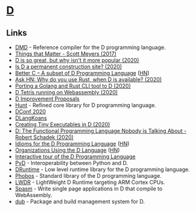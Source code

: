 # [D](https://dlang.org)

## Links

- [DMD](https://github.com/dlang/dmd) - Reference compiler for the D programming language.
- [Things that Matter - Scott Meyers (2017)](https://www.youtube.com/watch?v=RT46MpK39rQ)
- [D is so great, but why isn't it more popular (2020)](https://www.reddit.com/r/d_language/comments/esp6vu/d_is_so_great_but_why_isnt_it_more_popular/)
- [Is D a permanent construction site? (2020)](https://www.reddit.com/r/d_language/comments/elqrtd/is_d_a_permanent_construction_site/)
- [Better C – A subset of D Programming Language](https://dlang.org/spec/betterc.html) ([HN](https://news.ycombinator.com/item?id=23005297))
- [Ask HN: Why do you use Rust, when D is available? (2020)](https://news.ycombinator.com/item?id=23494490)
- [Porting a Golang and Rust CLI tool to D (2020)](https://pingfrommorocco.blogspot.com/2020/08/porting-golang-and-rust-cli-tool-to-d.html)
- [D Tetris running on Webassembly (2020)](http://dpldocs.info/this-week-in-d/Blog.Posted_2020_08_10.html)
- [D Improvement Proposals](https://github.com/dlang/DIPs)
- [Hunt](https://github.com/huntlabs/hunt) - Refined core library for D programming language.
- [DConf 2020](https://dconf.org/2020/online/index.html)
- [DLangKoans](https://github.com/ilmanzo/DLangKoans)
- [Creating Tiny Executables in D (2020)](https://abqexpert.com/2020/11/16/creating-tiny-executables-in-d/)
- [D: The Functional Programming Language Nobody is Talking About - Robert Schadek (2020)](https://www.youtube.com/watch?v=MgcYKqiEpqQ)
- [Idioms for the D Programming Language](https://p0nce.github.io/d-idioms/) ([HN](https://news.ycombinator.com/item?id=26105564))
- [Organizations Using the D Language](https://dlang.org/orgs-using-d.html) ([HN](https://news.ycombinator.com/item?id=26158191))
- [Interactive tour of the D Programming Language](https://tour.dlang.org/)
- [PyD](https://github.com/ariovistus/pyd) - Interoperability between Python and D.
- [DRuntime](https://github.com/dlang/druntime) - Low level runtime library for the D programming language.
- [Phobos](https://github.com/dlang/phobos) - Standard library of the D programming language.
- [LWDR](https://github.com/hmmdyl/LWDR) - LightWeight D Runtime targeting ARM Cortex CPUs.
- [Spasm](https://github.com/skoppe/spasm) - Write single page applications in D that compile to WebAssembly.
- [dub](https://github.com/dlang/dub) - Package and build management system for D.
